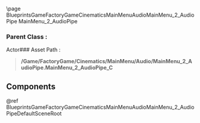 \page BlueprintsGameFactoryGameCinematicsMainMenuAudioMainMenu_2_AudioPipe MainMenu_2_AudioPipe
### Parent Class :
Actor### Asset Path :
<b><blockquote>/Game/FactoryGame/Cinematics/MainMenu/Audio/MainMenu_2_AudioPipe.MainMenu_2_AudioPipe_C</blockquote></b>
## Components

@ref BlueprintsGameFactoryGameCinematicsMainMenuAudioMainMenu_2_AudioPipeDefaultSceneRoot

